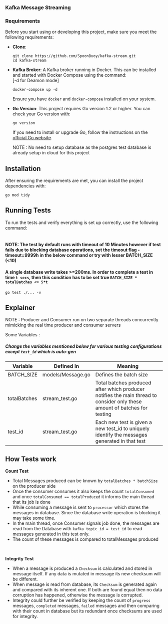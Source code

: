 ### Kafka Message Streaming

### Requirements

Before you start using or developing this project, make sure you meet the following requirements:

- **Clone**: 
  ```
  git clone https://github.com/SpoonBuoy/kafka-stream.git
  cd kafka-stream
  ```
  

- **Kafka Broker**: A Kafka broker running in Docker. This can be installed and started with Docker Compose using the command:
<br>[-d for Deamon mode]
  ```
  docker-compose up -d
  ```
  Ensure you have `docker` and `docker-compose` installed on your system.

- **Go Version**: This project requires Go version 1.2 or higher. You can check your Go version with:
  ```
  go version
  ```
  If you need to install or upgrade Go, follow the instructions on the [official Go website](https://golang.org/dl/).

  NOTE : No need to setup database as the postgres test database is already setup in cloud for this project

## Installation

After ensuring the requirements are met, you can install the project dependencies with:
```
go mod tidy
```

## Running Tests

To run the tests and verify everything is set up correctly, use the following command:
<br><br>
#### NOTE: The test by default runs with timeout of 10 Minutes however if test fails due to blocking database operations, set the timeout flag -timeout=9999h in the below command or try with lesser BATCH_SIZE  (<10)
  #### A single database write takes >=200ms. In order to complete a test in time `t secs`, then this condition has to be set true `BATCH_SIZE * totalBatches <= 5*t`
```
go test ./... -v
```

## Explainer
 NOTE : Producer and Consumer run on two separate threads concurrently mimicking the real time producer and consumer servers

 Some Variables : 
 ##### Change the variables mentioned below for various testing configurations except `test_id` which is auto-gen
 | Variable | Defined In |  Meaning|
|----------|----------|----------|
| BATCH_SIZE | models/Message.go | Defines the batch size |
| totalBatches| stream_test.go | Total batches produced after which  producer notifies the main thread to consider only these amount of batches for testing |
| test_id | stream_test.go | Each new test is given a new test_id to uniquely identify the messages generated in that test |


## How Tests work
**Count Test** <br>
   - Total Messages produced can be known by `totalBatches * batchSize` on the producer side
   - Once the consumer consumes it also keeps the count `totalConsumed` and once `totalConsumed == totalProduced` it informs the main thread that its job is done
   - While consuming a message is sent to `processor` which stores the messages in database. Since the database write operation is blocking it may take some time.
   - In the main thread, once Consumer signals job done, the messages are read from the Database with `kafka_topic_id = test_id` to read messages generated in this test only.
   - The count of these messages is compared to totalMessages produced
   <br>

**Integrity Test** <br>
  - When a message is produced a `Checksum` is calculated and stored in message itself. If any data is mutated in message its new checksum will be different.
   - When message is read from database, its `Checksum` is generated again and compared with its inherent one. If both are found equal then no data corruption has happened, otherwise the message is corrupted.
   - Integrity could further be verified by keeping the count of `progress` messages, `completed` messages, `failed` messages and then comparing with their count in database but its redundant once checksums are used for integrity.